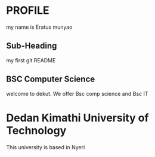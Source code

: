 # PROFILE
my name is Eratus munyao
## Sub-Heading
my first git README
## BSC Computer Science
welcome to dekut. We offer Bsc comp science and Bsc IT
# Dedan Kimathi University of Technology
This university is based in Nyeri
